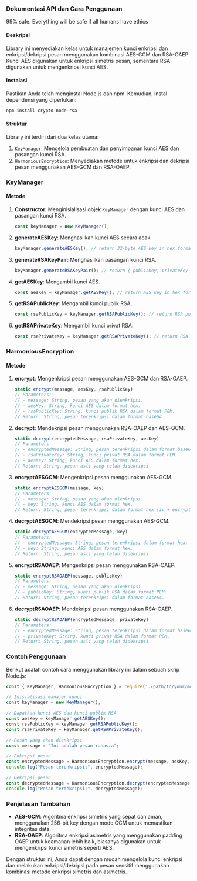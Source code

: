 ### Dokumentasi API dan Cara Penggunaan

99% safe. Everything will be safe if all humans have ethics


#### Deskripsi
Library ini menyediakan kelas untuk manajemen kunci enkripsi dan enkripsi/dekripsi pesan menggunakan kombinasi AES-GCM dan RSA-OAEP. Kunci AES digunakan untuk enkripsi simetris pesan, sementara RSA digunakan untuk mengenkripsi kunci AES.

#### Instalasi
Pastikan Anda telah menginstal Node.js dan npm. Kemudian, instal dependensi yang diperlukan:
```bash
npm install crypto node-rsa
```

#### Struktur
Library ini terdiri dari dua kelas utama:
1. `KeyManager`: Mengelola pembuatan dan penyimpanan kunci AES dan pasangan kunci RSA.
2. `HarmoniousEncryption`: Menyediakan metode untuk enkripsi dan dekripsi pesan menggunakan AES-GCM dan RSA-OAEP.

### KeyManager

#### Metode

1. **Constructor**: Menginisialisasi objek `KeyManager` dengan kunci AES dan pasangan kunci RSA.
    ```javascript
    const keyManager = new KeyManager();
    ```

2. **generateAESKey**: Menghasilkan kunci AES secara acak.
    ```javascript
    keyManager.generateAESKey(); // return 32-byte AES key in hex format
    ```

3. **generateRSAKeyPair**: Menghasilkan pasangan kunci RSA.
    ```javascript
    keyManager.generateRSAKeyPair(); // return { publicKey, privateKey }
    ```

4. **getAESKey**: Mengambil kunci AES.
    ```javascript
    const aesKey = keyManager.getAESKey(); // return AES key in hex format
    ```

5. **getRSAPublicKey**: Mengambil kunci publik RSA.
    ```javascript
    const rsaPublicKey = keyManager.getRSAPublicKey(); // return RSA public key in PEM format
    ```

6. **getRSAPrivateKey**: Mengambil kunci privat RSA.
    ```javascript
    const rsaPrivateKey = keyManager.getRSAPrivateKey(); // return RSA private key in PEM format
    ```

### HarmoniousEncryption

#### Metode

1. **encrypt**: Mengenkripsi pesan menggunakan AES-GCM dan RSA-OAEP.
    ```javascript
    static encrypt(message, aesKey, rsaPublicKey)
    // Parameters:
    // - message: String, pesan yang akan dienkripsi.
    // - aesKey: String, kunci AES dalam format hex.
    // - rsaPublicKey: String, kunci publik RSA dalam format PEM.
    // Return: String, pesan terenkripsi dalam format base64.
    ```

2. **decrypt**: Mendekripsi pesan menggunakan RSA-OAEP dan AES-GCM.
    ```javascript
    static decrypt(encryptedMessage, rsaPrivateKey, aesKey)
    // Parameters:
    // - encryptedMessage: String, pesan terenkripsi dalam format base64.
    // - rsaPrivateKey: String, kunci privat RSA dalam format PEM.
    // - aesKey: String, kunci AES dalam format hex.
    // Return: String, pesan asli yang telah didekripsi.
    ```

3. **encryptAESGCM**: Mengenkripsi pesan menggunakan AES-GCM.
    ```javascript
    static encryptAESGCM(message, key)
    // Parameters:
    // - message: String, pesan yang akan dienkripsi.
    // - key: String, kunci AES dalam format hex.
    // Return: String, pesan terenkripsi dalam format hex (iv + encrypted data + auth tag).
    ```

4. **decryptAESGCM**: Mendekripsi pesan menggunakan AES-GCM.
    ```javascript
    static decryptAESGCM(encryptedMessage, key)
    // Parameters:
    // - encryptedMessage: String, pesan terenkripsi dalam format hex.
    // - key: String, kunci AES dalam format hex.
    // Return: String, pesan asli yang telah didekripsi.
    ```

5. **encryptRSAOAEP**: Mengenkripsi pesan menggunakan RSA-OAEP.
    ```javascript
    static encryptRSAOAEP(message, publicKey)
    // Parameters:
    // - message: String, pesan yang akan dienkripsi.
    // - publicKey: String, kunci publik RSA dalam format PEM.
    // Return: String, pesan terenkripsi dalam format base64.
    ```

6. **decryptRSAOAEP**: Mendekripsi pesan menggunakan RSA-OAEP.
    ```javascript
    static decryptRSAOAEP(encryptedMessage, privateKey)
    // Parameters:
    // - encryptedMessage: String, pesan terenkripsi dalam format base64.
    // - privateKey: String, kunci privat RSA dalam format PEM.
    // Return: String, pesan asli yang telah didekripsi.
    ```

### Contoh Penggunaan

Berikut adalah contoh cara menggunakan library ini dalam sebuah skrip Node.js:

```javascript
const { KeyManager, HarmoniousEncryption } = require('./path/to/your/module');

// Inisialisasi manajer kunci
const keyManager = new KeyManager();

// Dapatkan kunci AES dan kunci publik RSA
const aesKey = keyManager.getAESKey();
const rsaPublicKey = keyManager.getRSAPublicKey();
const rsaPrivateKey = keyManager.getRSAPrivateKey();

// Pesan yang akan dienkripsi
const message = "Ini adalah pesan rahasia";

// Enkripsi pesan
const encryptedMessage = HarmoniousEncryption.encrypt(message, aesKey, rsaPublicKey);
console.log("Pesan terenkripsi:", encryptedMessage);

// Dekripsi pesan
const decryptedMessage = HarmoniousEncryption.decrypt(encryptedMessage, rsaPrivateKey, aesKey);
console.log("Pesan terdekripsi:", decryptedMessage);
```

### Penjelasan Tambahan

- **AES-GCM**: Algoritma enkripsi simetris yang cepat dan aman, menggunakan 256-bit key dengan mode GCM untuk memastikan integritas data.
- **RSA-OAEP**: Algoritma enkripsi asimetris yang menggunakan padding OAEP untuk keamanan lebih baik, biasanya digunakan untuk mengenkripsi kunci simetris seperti AES.

Dengan struktur ini, Anda dapat dengan mudah mengelola kunci enkripsi dan melakukan enkripsi/dekripsi pada pesan sensitif menggunakan kombinasi metode enkripsi simetris dan asimetris.
